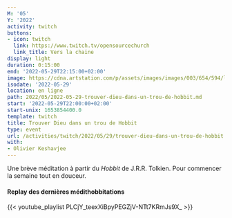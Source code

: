 ```yaml
---
M: '05'
Y: '2022'
activity: twitch
buttons:
- icon: twitch
  link: https://www.twitch.tv/opensourcechurch
  link_title: Vers la chaine
display: light
duration: 0:15:00
end: '2022-05-29T22:15:00+02:00'
image: https://cdna.artstation.com/p/assets/images/images/003/654/594/large/sam-robberechts-finalrender1.jpg
isodate: '2022-05-29'
location: en ligne
path: 2022/05/2022-05-29-trouver-dieu-dans-un-trou-de-hobbit.md
start: '2022-05-29T22:00:00+02:00'
start-unix: 1653854400.0
template: twitch
title: Trouver Dieu dans un trou de Hobbit
type: event
url: /activities/twitch/2022/05/29/trouver-dieu-dans-un-trou-de-hobbit
with:
- Olivier Keshavjee
---
```

Une brève méditation à partir du *Hobbit* de J.R.R. Tolkien. Pour commencer la semaine tout en douceur.



#### Replay des dernières médithobbitations

{{< youtube_playlist PLCjY_teexXiBpyPEGZjV-NTt7KRmJs9X_ >}}